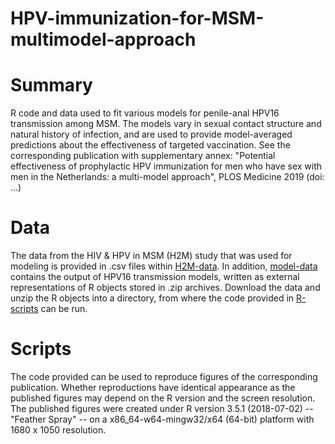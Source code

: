 # HPV-immunization-for-MSM-multimodel-approach

# Summary
R code and data used to fit various models for penile-anal HPV16 transmission among MSM. The models vary in sexual contact structure and natural history of infection, and are used to provide model-averaged predictions about the effectiveness of targeted vaccination. See the corresponding publication with supplementary annex: "Potential effectiveness of prophylactic HPV immunization for men who have sex with men in the Netherlands: a multi-model approach", PLOS Medicine 2019 (doi: ...)

# Data
The data from the HIV & HPV in MSM (H2M) study that was used for modeling is provided in .csv files within [H2M-data](H2M-data). In addition, [model-data](model-data) contains the output of HPV16 transmission models, written as external representations of R objects stored in .zip archives. Download the data and unzip the R objects into a directory, from where the code provided in [R-scripts](R-scripts) can be run.

# Scripts
The code provided can be used to reproduce figures of the corresponding publication. Whether reproductions have identical appearance as the published figures may depend on the R version and the screen resolution. The published figures were created under R version 3.5.1 (2018-07-02) -- "Feather Spray" -- on a x86_64-w64-mingw32/x64 (64-bit) platform with 1680 x 1050 resolution.
